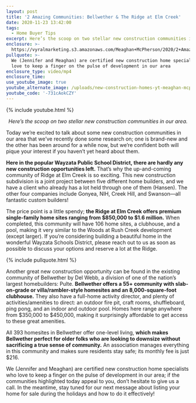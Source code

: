 ```yaml
---
layout: post
title: '2 Amazing Communities: Bellwether & The Ridge at Elm Creek'
date: 2020-11-23 13:42:00
tags:
  - Home Buyer Tips
excerpt: Here’s the scoop on two stellar new construction communities in our area.
enclosure: >-
  https://vyralmarketing.s3.amazonaws.com/Meaghan+McPherson/2020/2+Amazing+Communities_+Bellwether+%26+The+Ridge+at+Elm+Creek+(1).mp4
pullquote: >-
  We (Jennifer and Meaghan) are certified new construction home specialists who
  love to keep a finger on the pulse of development in our area
enclosure_type: video/mp4
enclosure_time:
use_youtube_image: true
youtube_alternate_image: /uploads/new-construction-homes-yt-meaghan-mcpherson.jpg
youtube_code: '-731cAokCZY'
---
```


{% include youtube.html %}

<p style="text-align:center;"><em>Here’s the scoop on two stellar new construction communities in our area.</em></p>

Today we’re excited to talk about some new construction communities in our area that we’ve recently done some research on; one is brand-new and the other has been around for a while now, but we’re confident both will pique your interest if you haven’t yet heard about them.&nbsp;

**Here in the popular Wayzata Public School District, there are hardly any new construction opportunities left.** That’s why the up-and-coming community of Ridge at Elm Creek is so exciting. This new construction subdivision is a joint project between five different home builders, and we have a client who already has a lot held through one of them (Hansen). The other four companies include Gonyea, NIH, Creek Hill, and Swanson—all fantastic custom builders\!

The price point is a little spendy; **the Ridge at Elm Creek offers premium single-family home sites ranging from $850,000 to $1.6 million.** When completed, this community will have 106 home sites, a clubhouse, and a pool, making it very similar to the Woods at Rush Creek development (except larger). If you’re considering building a beautiful home in the wonderful Wayzata Schools District, please reach out to us as soon as possible to discuss your options and reserve a lot at the Ridge.&nbsp;

{% include pullquote.html %}

Another great new construction opportunity can be found in the existing community of Bellwether by Del Webb, a division of one of the nation’s largest homebuilders: Pulte. **Bellwether offers a 55+ community with slab-on-grade or villa/rambler-style homesites and an 8,000-square-foot clubhouse.** They also have a full-home activity director, and plenty of activities/amenities to direct: an outdoor fire pit, craft rooms, shuffleboard, ping pong, and an indoor and outdoor pool. Homes here range anywhere from $350,000 to $450,000, making it surprisingly affordable to get access to these great amenities.&nbsp;

All 393 homesites in Bellwether offer one-level living, **which makes Bellwether perfect for older folks who are looking to downsize without sacrificing a true sense of community.** An association manages everything in this community and makes sure residents stay safe; its monthly fee is just $216.&nbsp;

We (Jennifer and Meaghan) are certified new construction home specialists who love to keep a finger on the pulse of development in our area; if the communities highlighted today appeal to you, don’t hesitate to give us a call. In the meantime, stay tuned for our next message about listing your home for sale during the holidays and how to do it effectively\!